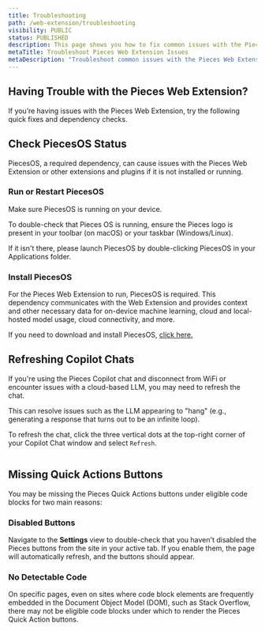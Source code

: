 ```yaml
---
title: Troubleshooting
path: /web-extension/troubleshooting
visibility: PUBLIC
status: PUBLISHED
description: This page shows you how to fix common issues with the Pieces Web Extension and how to connect with the Pieces support team or community.
metaTitle: Troubleshoot Pieces Web Extension Issues
metaDescription: "Troubleshoot common issues with the Pieces Web Extension: verify that PiecesOS is running, refresh Copilot chats, and resolve cloud‑based LLM errors quickly."
---
```


## Having Trouble with the Pieces Web Extension?

If you’re having issues with the Pieces Web Extension, try the following quick fixes and dependency checks.

<on-device-storage />

## Check PiecesOS Status

PiecesOS, a required dependency, can cause issues with the Pieces Web Extension or other extensions and plugins if it is not installed or running.

### Run or Restart PiecesOS

Make sure PiecesOS is running on your device.

To double-check that Pieces OS is running, ensure the Pieces logo is present in your toolbar (on macOS) or your taskbar (Windows/Linux).

If it isn't there, please launch PiecesOS by double-clicking PiecesOS in your Applications folder.

### Install PiecesOS

For the Pieces Web Extension to run, PiecesOS is required. This dependency communicates with the Web Extension and provides context and other necessary data for on-device machine learning, cloud and local-hosted model usage, cloud connectivity, and more.

If you need to download and install PiecesOS, [click here.](/products/core-dependencies/pieces-os/manual-installation)

## Refreshing Copilot Chats

If you're using the Pieces Copilot chat and disconnect from WiFi or encounter issues with a cloud-based LLM, you may need to refresh the chat.

This can resolve issues such as the LLM appearing to "hang" (e.g., generating a response that turns out to be an infinite loop).

To refresh the chat, click the three vertical dots at the top-right corner of your Copilot Chat window and select `Refresh`.

<Image src="https://storage.googleapis.com/hashnode_product_documentation_assets/web_extension/troubleshooting/hovering_refresh.png" alt="" align="center" fullwidth="true" />

## Missing Quick Actions Buttons

You may be missing the Pieces Quick Actions buttons under eligible code blocks for two main reasons:

### Disabled Buttons

Navigate to the **Settings** view to double-check that you haven't disabled the Pieces buttons from the site in your active tab. If you enable them, the page will automatically refresh, and the buttons should appear.

### No Detectable Code

On specific pages, even on sites where code block elements are frequently embedded in the Document Object Model (DOM), such as Stack Overflow, there may not be eligible code blocks under which to render the Pieces Quick Action buttons.